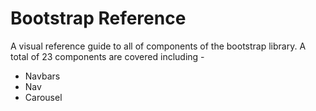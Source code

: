 # Bootstrap Reference
A visual reference guide to all of components of the bootstrap library. A total of 23 components are covered including - 

  * Navbars
  * Nav
  * Carousel
